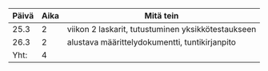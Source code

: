 Päivä | Aika | Mitä tein
------------ | ------------- | -------------
25.3 | 2 | viikon 2 laskarit, tutustuminen yksikkötestaukseen
26.3 | 2 | alustava määrittelydokumentti, tuntikirjanpito
Yht:| 4
